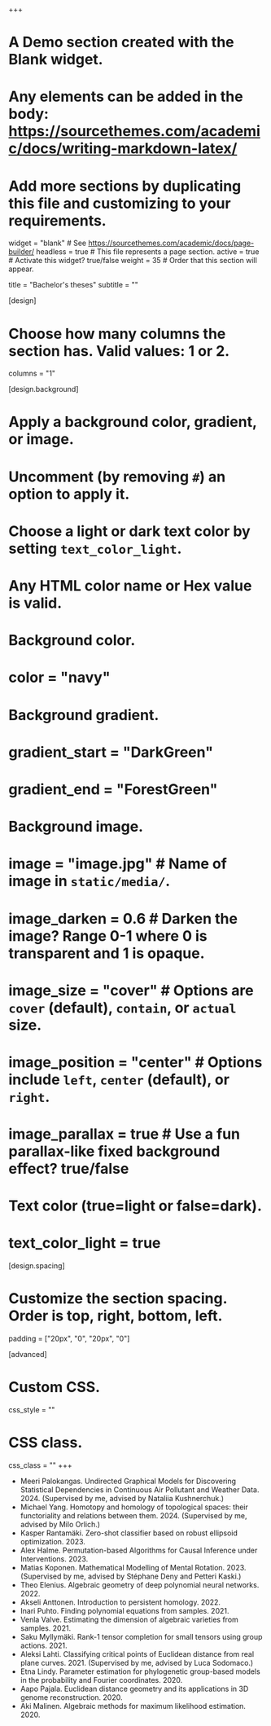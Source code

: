 +++
# A Demo section created with the Blank widget.
# Any elements can be added in the body: https://sourcethemes.com/academic/docs/writing-markdown-latex/
# Add more sections by duplicating this file and customizing to your requirements.

widget = "blank"  # See https://sourcethemes.com/academic/docs/page-builder/
headless = true  # This file represents a page section.
active = true  # Activate this widget? true/false
weight = 35  # Order that this section will appear.

title = "Bachelor's theses"
subtitle = ""

[design]
  # Choose how many columns the section has. Valid values: 1 or 2.
  columns = "1"

[design.background]
  # Apply a background color, gradient, or image.
  #   Uncomment (by removing `#`) an option to apply it.
  #   Choose a light or dark text color by setting `text_color_light`.
  #   Any HTML color name or Hex value is valid.

  # Background color.
  # color = "navy"
  
  # Background gradient.
  # gradient_start = "DarkGreen"
  # gradient_end = "ForestGreen"
  
  # Background image.
  # image = "image.jpg"  # Name of image in `static/media/`.
  # image_darken = 0.6  # Darken the image? Range 0-1 where 0 is transparent and 1 is opaque.
  # image_size = "cover"  #  Options are `cover` (default), `contain`, or `actual` size.
  # image_position = "center"  # Options include `left`, `center` (default), or `right`.
  # image_parallax = true  # Use a fun parallax-like fixed background effect? true/false
  
  # Text color (true=light or false=dark).
  # text_color_light = true

[design.spacing]
  # Customize the section spacing. Order is top, right, bottom, left.
  padding = ["20px", "0", "20px", "0"]

[advanced]
 # Custom CSS. 
 css_style = ""
 
 # CSS class.
 css_class = ""
+++

- Meeri Palokangas. Undirected Graphical Models for Discovering Statistical Dependencies in Continuous Air Pollutant and Weather Data. 2024. (Supervised by me, advised by Nataliia Kushnerchuk.)
- Michael Yang. Homotopy and homology of topological spaces: their functoriality and relations between them. 2024. (Supervised by me, advised by Milo Orlich.)
- Kasper Rantamäki. Zero-shot classifier based on robust ellipsoid optimization. 2023.
- Alex Halme. Permutation-based Algorithms for Causal Inference under Interventions. 2023.
- Matias Koponen. Mathematical Modelling of Mental Rotation. 2023. (Supervised by me, advised by Stéphane Deny and Petteri Kaski.)
- Theo Elenius. Algebraic geometry of deep polynomial neural networks. 2022.
- Akseli Anttonen. Introduction to persistent homology. 2022.
- Inari Puhto. Finding polynomial equations from samples. 2021.
- Venla Valve. Estimating the dimension of algebraic varieties from samples. 2021.
- Saku Myllymäki. Rank-1 tensor completion for small tensors using group actions. 2021.
- Aleksi Lahti. Classifying critical points of Euclidean distance from real plane curves. 2021. (Supervised by me, advised by Luca Sodomaco.)
- Etna Lindy. Parameter estimation for phylogenetic group-based models in the probability and Fourier coordinates. 2020.
- Aapo Pajala. Euclidean distance geometry and its applications in 3D genome reconstruction. 2020.
- Aki Malinen. Algebraic methods for maximum likelihood estimation. 2020.
